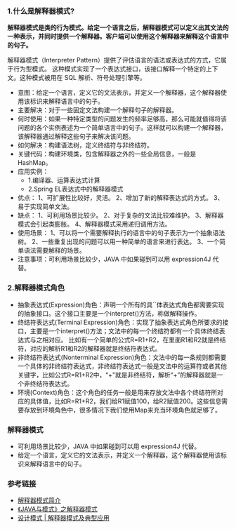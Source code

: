### 1.什么是解释器模式?
**解释器模式是类的行为模式。给定一个语言之后，解释器模式可以定义出其文法的一种表示，并同时提供一个解释器。客户端可以使用这个解释器来解释这个语言中的句子。**

解释器模式（Interpreter Pattern）提供了评估语言的语法或表达式的方式，它属于行为型模式。
这种模式实现了一个表达式接口，该接口解释一个特定的上下文。这种模式被用在 SQL 解析、符号处理引擎等。

* 意图：给定一个语言，定义它的文法表示，并定义一个解释器，这个解释器使用该标识来解释语言中的句子。
* 主要解决：对于一些固定文法构建一个解释句子的解释器。
* 何时使用：如果一种特定类型的问题发生的频率足够高，那么可能就值得将该问题的各个实例表述为一个简单语言中的句子。这样就可以构建一个解释器，该解释器通过解释这些句子来解决该问题。
* 如何解决：构建语法树，定义终结符与非终结符。
* 关键代码：构建环境类，包含解释器之外的一些全局信息，一般是 HashMap。
* 应用实例：
  * 1.编译器、运算表达式计算 
  * 2.Spring EL表达式中的解释器模式
* 优点： 1、可扩展性比较好，灵活。 2、增加了新的解释表达式的方式。 3、易于实现简单文法。
* 缺点： 1、可利用场景比较少。 2、对于复杂的文法比较难维护。 3、解释器模式会引起类膨胀。 4、解释器模式采用递归调用方法。
* 使用场景： 1、可以将一个需要解释执行的语言中的句子表示为一个抽象语法树。 2、一些重复出现的问题可以用一种简单的语言来进行表达。 3、一个简单语法需要解释的场景。
* 注意事项：可利用场景比较少，JAVA 中如果碰到可以用 expression4J 代替。

### 2.解释器模式角色
* 抽象表达式(Expression)角色：声明一个所有的具``体表达式角色都需要实现的抽象接口。这个接口主要是一个interpret()方法，称做解释操作。
* 终结符表达式(Terminal Expression)角色：实现了抽象表达式角色所要求的接口，主要是一个interpret()方法；文法中的每一个终结符都有一个具体终结表达式与之相对应。
比如有一个简单的公式R=R1+R2，在里面R1和R2就是终结符，对应的解析R1和R2的解释器就是终结符表达式。
* 非终结符表达式(Nonterminal Expression)角色：文法中的每一条规则都需要一个具体的非终结符表达式，非终结符表达式一般是文法中的运算符或者其他关键字，比如公式R=R1+R2中，“+"就是非终结符，解析“+”的解释器就是一个非终结符表达式。
* 环境(Context)角色：这个角色的任务一般是用来存放文法中各个终结符所对应的具体值，比如R=R1+R2，我们给R1赋值100，给R2赋值200。这些信息需要存放到环境角色中，很多情况下我们使用Map来充当环境角色就足够了。

### 解释器模式
* 可利用场景比较少，JAVA 中如果碰到可以用 expression4J 代替。
* 给定一个语言，定义它的文法表示，并定义一个解释器，这个解释器使用该标识来解释语言中的句子。

### 参考链接
* [解释器模式简介](https://www.runoob.com/design-pattern/interpreter-pattern.html)
* [《JAVA与模式》之解释器模式](https://www.cnblogs.com/java-my-life/archive/2012/06/19/2552617.html)
* [设计模式 | 解释器模式及典型应用](https://blog.csdn.net/wwwdc1012/article/details/86444352)